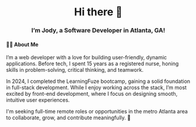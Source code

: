 <h1 align="center">Hi there 👋</h1>

<h3 align="center">I’m Jody, a Software Developer in Atlanta, GA!</h3>

<h4>👨‍💻 About Me</h4>
I’m a web developer with a love for building user-friendly, dynamic applications. Before tech, I spent 15 years as a registered nurse, honing skills in problem-solving, critical thinking, and teamwork.

In 2024, I completed the LearningFuze bootcamp, gaining a solid foundation in full-stack development. While I enjoy working across the stack, I’m most excited by front-end development, where I focus on designing smooth, intuitive user experiences.

I'm seeking full-time remote roles or opportunities in the metro Atlanta area to collaborate, grow, and contribute meaningfully. 🚀

<!--
**jclark-14/jclark-14** is a ✨ _special_ ✨ repository because its `README.md` (this file) appears on your GitHub profile.

Here are some ideas to get you started:

- 🔭 I’m currently working on ...
- 🌱 I’m currently learning ...
- 👯 I’m looking to collaborate on ...
- 🤔 I’m looking for help with ...
- 💬 Ask me about ...
- 📫 How to reach me: ...
- 😄 Pronouns: ...
- ⚡ Fun fact: ...
-->

